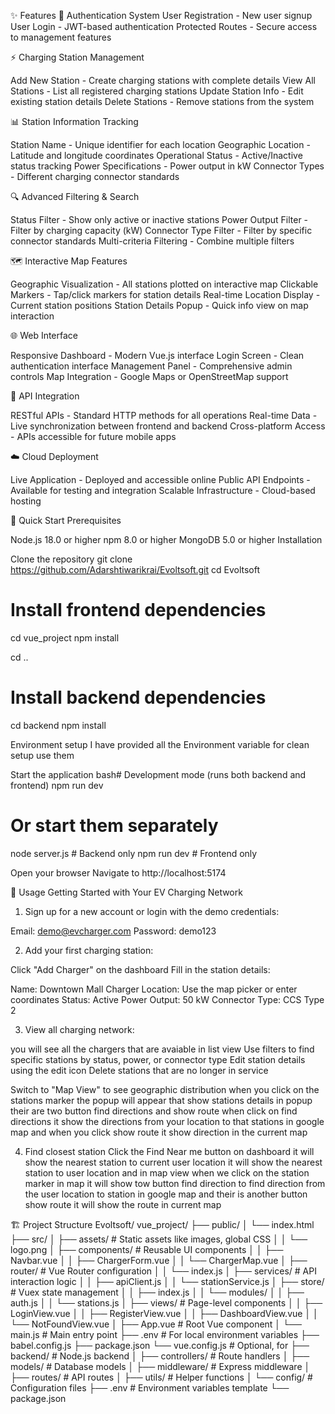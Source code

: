 ✨ Features
🔐 Authentication System
User Registration - New user signup
User Login - JWT-based authentication
Protected Routes - Secure access to management features

⚡ Charging Station Management

Add New Station - Create charging stations with complete details
View All Stations - List all registered charging stations
Update Station Info - Edit existing station details
Delete Stations - Remove stations from the system

📊 Station Information Tracking

Station Name - Unique identifier for each location
Geographic Location - Latitude and longitude coordinates
Operational Status - Active/Inactive status tracking
Power Specifications - Power output in kW
Connector Types - Different charging connector standards

🔍 Advanced Filtering & Search

Status Filter - Show only active or inactive stations
Power Output Filter - Filter by charging capacity (kW)
Connector Type Filter - Filter by specific connector standards
Multi-criteria Filtering - Combine multiple filters

🗺️ Interactive Map Features

Geographic Visualization - All stations plotted on interactive map
Clickable Markers - Tap/click markers for station details
Real-time Location Display - Current station positions
Station Details Popup - Quick info view on map interaction

🌐 Web Interface

Responsive Dashboard - Modern Vue.js interface
Login Screen - Clean authentication interface
Management Panel - Comprehensive admin controls
Map Integration - Google Maps or OpenStreetMap support

🔗 API Integration

RESTful APIs - Standard HTTP methods for all operations
Real-time Data - Live synchronization between frontend and backend
Cross-platform Access - APIs accessible for future mobile apps

☁️ Cloud Deployment

Live Application - Deployed and accessible online
Public API Endpoints - Available for testing and integration
Scalable Infrastructure - Cloud-based hosting

🚀 Quick Start
Prerequisites

Node.js 18.0 or higher
npm 8.0 or higher
MongoDB 5.0 or higher
Installation

Clone the repository
git clone https://github.com/Adarshtiwarikrai/Evoltsoft.git
cd Evoltsoft

# Install frontend dependencies
cd vue_project
npm install

cd ..
# Install backend dependencies
cd backend
npm install


Environment setup
I have provided all the Environment variable for clean setup use them  

Start the application
bash# Development mode (runs both backend and frontend)
npm run dev

# Or start them separately
node server.js   # Backend only
npm run dev    # Frontend only

Open your browser
Navigate to http://localhost:5174

📖 Usage
Getting Started with Your EV Charging Network

1) Sign up for a new account or login with the demo credentials:

Email: demo@evcharger.com
Password: demo123

2) Add your first charging station:

Click "Add Charger" on the dashboard
Fill in the station details:

Name: Downtown Mall Charger
Location: Use the map picker or enter coordinates
Status: Active
Power Output: 50 kW
Connector Type: CCS Type 2

3) View all charging network:

you will see all the chargers that are avaiable in list view
Use filters to find specific stations by status, power, or connector type
Edit station details using the edit icon
Delete stations that are no longer in service

Switch to "Map View" to see geographic distribution
when you click on the stations marker the popup will appear that show stations details 
in popup their are two button find directions and show route when click on find directions it show the directions from 
your location to that stations in google map and when you click show route it show direction in the current map

4) Find closest station
Click the Find Near me button on dashboard it will show the nearest station to current user location
it will show the nearest station to user location and in map view when we click on the station marker in map it will show tow button
find direction to find direction from the user location to station in google map and their is another button show route it will show the route
in current map

🏗️ Project Structure
Evoltsoft/
vue_project/
├── public/
│   └── index.html
├── src/
│   ├── assets/            # Static assets like images, global CSS
│   │   └── logo.png
│   ├── components/        # Reusable UI components
│   │   ├── Navbar.vue
│   │   ├── ChargerForm.vue
│   │   └── ChargerMap.vue
│   ├── router/            # Vue Router configuration
│   │   └── index.js
│   ├── services/          # API interaction logic
│   │   ├── apiClient.js
│   │   └── stationService.js
│   ├── store/             # Vuex state management
│   │   ├── index.js
│   │   └── modules/
│   │       ├── auth.js
│   │       └── stations.js
│   ├── views/             # Page-level components
│   │   ├── LoginView.vue
│   │   ├── RegisterView.vue
│   │   ├── DashboardView.vue
│   │   └── NotFoundView.vue
│   ├── App.vue            # Root Vue component
│   └── main.js            # Main entry point
├── .env                   # For local environment variables
├── babel.config.js
├── package.json
└── vue.config.js          # Optional, for 
├── backend/                 # Node.js backend
│   ├── controllers/       # Route handlers
│   ├── models/           # Database models
│   ├── middleware/       # Express middleware
│   ├── routes/           # API routes
│   ├── utils/            # Helper functions
│   └── config/           # Configuration files
├── .env                  # Environment variables template
└── package.json
